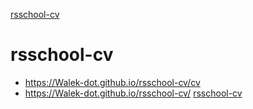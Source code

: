 
[rsschool-cv](https://Walek-dot.github.io/rsschool-cv/)
# rsschool-cv
* https://Walek-dot.github.io/rsschool-cv/cv
* https://Walek-dot.github.io/rsschool-cv/
[rsschool-cv](https://Walek-dot.github.io/rsschool-cv/)

